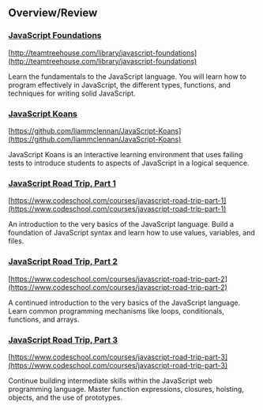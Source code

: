 ## Overview/Review

### [JavaScript Foundations](http://teamtreehouse.com/library/javascript-foundations)

[http://teamtreehouse.com/library/javascript-foundations](http://teamtreehouse.com/library/javascript-foundations)

Learn the fundamentals to the JavaScript language. You will learn how to program effectively in JavaScript, the different types, functions, and techniques for writing solid JavaScript.

### [JavaScript Koans](https://github.com/liammclennan/JavaScript-Koans)

[https://github.com/liammclennan/JavaScript-Koans](https://github.com/liammclennan/JavaScript-Koans)

JavaScript Koans is an interactive learning environment that uses failing tests to introduce students to aspects of JavaScript in a logical sequence.

### [JavaScript Road Trip, Part 1](https://www.codeschool.com/courses/javascript-road-trip-part-1)

[https://www.codeschool.com/courses/javascript-road-trip-part-1](https://www.codeschool.com/courses/javascript-road-trip-part-1)

An introduction to the very basics of the JavaScript language. Build a foundation of JavaScript syntax and learn how to use values, variables, and files.

### [JavaScript Road Trip, Part 2](https://www.codeschool.com/courses/javascript-road-trip-part-2)

[https://www.codeschool.com/courses/javascript-road-trip-part-2](https://www.codeschool.com/courses/javascript-road-trip-part-2)

A continued introduction to the very basics of the JavaScript language. Learn common programming mechanisms like loops, conditionals, functions, and arrays.


### [JavaScript Road Trip, Part 3](https://www.codeschool.com/courses/javascript-road-trip-part-3)

[https://www.codeschool.com/courses/javascript-road-trip-part-3](https://www.codeschool.com/courses/javascript-road-trip-part-3)

Continue building intermediate skills within the JavaScript web programming language. Master function expressions, closures, hoisting, objects, and the use of prototypes.
